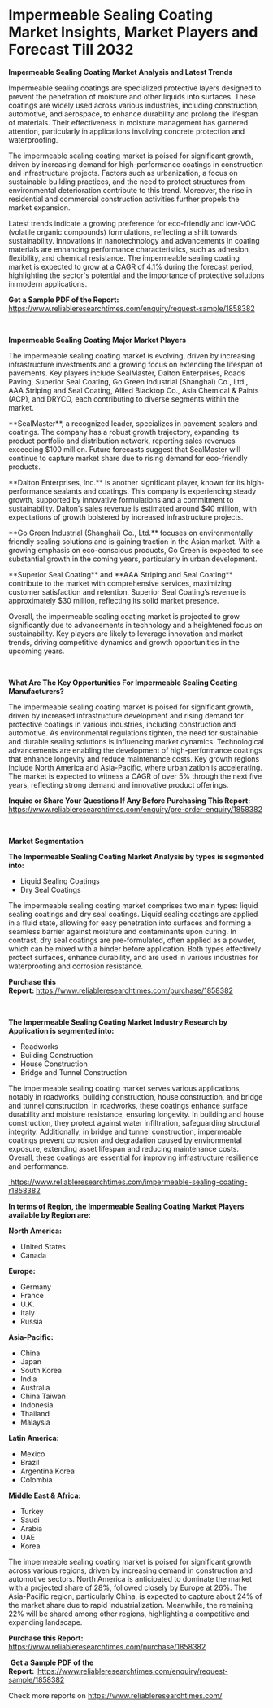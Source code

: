 <p><h1>Impermeable Sealing Coating Market Insights, Market Players and Forecast Till 2032</h1></p><p><strong>Impermeable Sealing Coating Market Analysis and Latest Trends</strong></p>
<p><p>Impermeable sealing coatings are specialized protective layers designed to prevent the penetration of moisture and other liquids into surfaces. These coatings are widely used across various industries, including construction, automotive, and aerospace, to enhance durability and prolong the lifespan of materials. Their effectiveness in moisture management has garnered attention, particularly in applications involving concrete protection and waterproofing.</p><p>The impermeable sealing coating market is poised for significant growth, driven by increasing demand for high-performance coatings in construction and infrastructure projects. Factors such as urbanization, a focus on sustainable building practices, and the need to protect structures from environmental deterioration contribute to this trend. Moreover, the rise in residential and commercial construction activities further propels the market expansion.</p><p>Latest trends indicate a growing preference for eco-friendly and low-VOC (volatile organic compounds) formulations, reflecting a shift towards sustainability. Innovations in nanotechnology and advancements in coating materials are enhancing performance characteristics, such as adhesion, flexibility, and chemical resistance. The impermeable sealing coating market is expected to grow at a CAGR of 4.1% during the forecast period, highlighting the sector's potential and the importance of protective solutions in modern applications.</p></p>
<p><strong>Get a Sample PDF of the Report:&nbsp;</strong> <a href="https://www.reliableresearchtimes.com/enquiry/request-sample/1858382?utm_campaign=2934&utm_medium=2&utm_source=Github&utm_content=ia&utm_term=03042025&utm_id=impermeable-sealing-coating">https://www.reliableresearchtimes.com/enquiry/request-sample/1858382</a></p>
<p>&nbsp;</p>
<p><strong>Impermeable Sealing Coating Major Market Players</strong></p>
<p><p>The impermeable sealing coating market is evolving, driven by increasing infrastructure investments and a growing focus on extending the lifespan of pavements. Key players include SealMaster, Dalton Enterprises, Roads Paving, Superior Seal Coating, Go Green Industrial (Shanghai) Co., Ltd., AAA Striping and Seal Coating, Allied Blacktop Co., Asia Chemical & Paints (ACP), and DRYCO, each contributing to diverse segments within the market.</p><p>**SealMaster**, a recognized leader, specializes in pavement sealers and coatings. The company has a robust growth trajectory, expanding its product portfolio and distribution network, reporting sales revenues exceeding $100 million. Future forecasts suggest that SealMaster will continue to capture market share due to rising demand for eco-friendly products.</p><p>**Dalton Enterprises, Inc.** is another significant player, known for its high-performance sealants and coatings. This company is experiencing steady growth, supported by innovative formulations and a commitment to sustainability. Dalton’s sales revenue is estimated around $40 million, with expectations of growth bolstered by increased infrastructure projects.</p><p>**Go Green Industrial (Shanghai) Co., Ltd.** focuses on environmentally friendly sealing solutions and is gaining traction in the Asian market. With a growing emphasis on eco-conscious products, Go Green is expected to see substantial growth in the coming years, particularly in urban development.</p><p>**Superior Seal Coating** and **AAA Striping and Seal Coating** contribute to the market with comprehensive services, maximizing customer satisfaction and retention. Superior Seal Coating’s revenue is approximately $30 million, reflecting its solid market presence.</p><p>Overall, the impermeable sealing coating market is projected to grow significantly due to advancements in technology and a heightened focus on sustainability. Key players are likely to leverage innovation and market trends, driving competitive dynamics and growth opportunities in the upcoming years.</p></p>
<p>&nbsp;</p>
<p><strong>What Are The Key Opportunities For Impermeable Sealing Coating Manufacturers?</strong></p>
<p><p>The impermeable sealing coating market is poised for significant growth, driven by increased infrastructure development and rising demand for protective coatings in various industries, including construction and automotive. As environmental regulations tighten, the need for sustainable and durable sealing solutions is influencing market dynamics. Technological advancements are enabling the development of high-performance coatings that enhance longevity and reduce maintenance costs. Key growth regions include North America and Asia-Pacific, where urbanization is accelerating. The market is expected to witness a CAGR of over 5% through the next five years, reflecting strong demand and innovative product offerings.</p></p>
<p><strong>Inquire or Share Your Questions If Any Before Purchasing This Report:</strong> <a href="https://www.reliableresearchtimes.com/enquiry/pre-order-enquiry/1858382?utm_campaign=2934&utm_medium=2&utm_source=Github&utm_content=ia&utm_term=03042025&utm_id=impermeable-sealing-coating">https://www.reliableresearchtimes.com/enquiry/pre-order-enquiry/1858382</a></p>
<p>&nbsp;</p>
<p><strong>Market Segmentation</strong></p>
<p><strong>The Impermeable Sealing Coating Market Analysis by types is segmented into:</strong></p>
<p><ul><li>Liquid Sealing Coatings</li><li>Dry Seal Coatings</li></ul></p>
<p><p>The impermeable sealing coating market comprises two main types: liquid sealing coatings and dry seal coatings. Liquid sealing coatings are applied in a fluid state, allowing for easy penetration into surfaces and forming a seamless barrier against moisture and contaminants upon curing. In contrast, dry seal coatings are pre-formulated, often applied as a powder, which can be mixed with a binder before application. Both types effectively protect surfaces, enhance durability, and are used in various industries for waterproofing and corrosion resistance.</p></p>
<p><strong>Purchase this Report:&nbsp;</strong><a href="https://www.reliableresearchtimes.com/purchase/1858382?utm_campaign=2934&utm_medium=2&utm_source=Github&utm_content=ia&utm_term=03042025&utm_id=impermeable-sealing-coating">https://www.reliableresearchtimes.com/purchase/1858382</a></p>
<p>&nbsp;</p>
<p><strong>The Impermeable Sealing Coating Market Industry Research by Application is segmented into:</strong></p>
<p><ul><li>Roadworks</li><li>Building Construction</li><li>House Construction</li><li>Bridge and Tunnel Construction</li></ul></p>
<p><p>The impermeable sealing coating market serves various applications, notably in roadworks, building construction, house construction, and bridge and tunnel construction. In roadworks, these coatings enhance surface durability and moisture resistance, ensuring longevity. In building and house construction, they protect against water infiltration, safeguarding structural integrity. Additionally, in bridge and tunnel construction, impermeable coatings prevent corrosion and degradation caused by environmental exposure, extending asset lifespan and reducing maintenance costs. Overall, these coatings are essential for improving infrastructure resilience and performance.</p></p>
<p><a href="https://www.reliableresearchtimes.com/impermeable-sealing-coating-r1858382?utm_campaign=2934&utm_medium=2&utm_source=Github&utm_content=ia&utm_term=03042025&utm_id=impermeable-sealing-coating">&nbsp;https://www.reliableresearchtimes.com/impermeable-sealing-coating-r1858382</a></p>
<p><strong>In terms of Region, the Impermeable Sealing Coating Market Players available by Region are:</strong></p>
<p>
    <p> <strong> North America: </strong>
        <ul>
            <li>United States</li>
            <li>Canada</li>
        </ul>
        </p> 
    <p> <strong> Europe: </strong>
        <ul>
            <li>Germany</li>
            <li>France</li>
            <li>U.K.</li>
            <li>Italy</li>
            <li>Russia</li>
        </ul>
        </p> 
    <p> <strong> Asia-Pacific: </strong>
        <ul>
            <li>China</li>
            <li>Japan</li>
            <li>South Korea</li>
            <li>India</li>
            <li>Australia</li>
            <li>China Taiwan</li>
            <li>Indonesia</li>
            <li>Thailand</li>
            <li>Malaysia</li>
        </ul>
        </p> 
    <p> <strong> Latin America: </strong>
        <ul>
            <li>Mexico</li>
            <li>Brazil</li>
            <li>Argentina Korea</li>
            <li>Colombia</li>
        </ul>
        </p> 
    <p> <strong> Middle East & Africa: </strong>
        <ul>
            <li>Turkey</li>
            <li>Saudi</li>
            <li>Arabia</li>
            <li>UAE</li>
            <li>Korea</li>
        </ul>
    </p>
    </p>
<p><p>The impermeable sealing coating market is poised for significant growth across various regions, driven by increasing demand in construction and automotive sectors. North America is anticipated to dominate the market with a projected share of 28%, followed closely by Europe at 26%. The Asia-Pacific region, particularly China, is expected to capture about 24% of the market share due to rapid industrialization. Meanwhile, the remaining 22% will be shared among other regions, highlighting a competitive and expanding landscape.</p></p>
<p><strong>Purchase this Report: </strong><a href="https://www.reliableresearchtimes.com/purchase/1858382?utm_campaign=2934&utm_medium=2&utm_source=Github&utm_content=ia&utm_term=03042025&utm_id=impermeable-sealing-coating">https://www.reliableresearchtimes.com/purchase/1858382</a></p>
<p>&nbsp;<strong>Get a Sample PDF of the Report:&nbsp;&nbsp;</strong><a href="https://www.reliableresearchtimes.com/enquiry/request-sample/1858382?utm_campaign=2934&utm_medium=2&utm_source=Github&utm_content=ia&utm_term=03042025&utm_id=impermeable-sealing-coating">https://www.reliableresearchtimes.com/enquiry/request-sample/1858382</a></p>
<p><strong></strong></p>
<p>Check more reports on <a href="https://www.reliableresearchtimes.com/?utm_campaign=2934&utm_medium=2&utm_source=Github&utm_content=ia&utm_term=03042025&utm_id=impermeable-sealing-coating">https://www.reliableresearchtimes.com/</a></p>